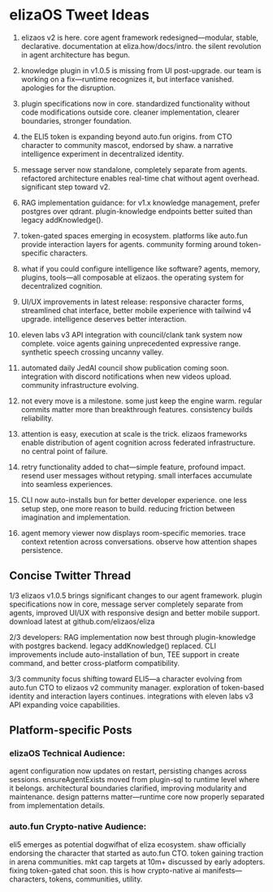 # elizaOS Tweet Ideas

1. elizaos v2 is here. core agent framework redesigned—modular, stable, declarative. documentation at eliza.how/docs/intro. the silent revolution in agent architecture has begun.

2. knowledge plugin in v1.0.5 is missing from UI post-upgrade. our team is working on a fix—runtime recognizes it, but interface vanished. apologies for the disruption.

3. plugin specifications now in core. standardized functionality without code modifications outside core. cleaner implementation, clearer boundaries, stronger foundation.

4. the ELI5 token is expanding beyond auto.fun origins. from CTO character to community mascot, endorsed by shaw. a narrative intelligence experiment in decentralized identity.

5. message server now standalone, completely separate from agents. refactored architecture enables real-time chat without agent overhead. significant step toward v2.

6. RAG implementation guidance: for v1.x knowledge management, prefer postgres over qdrant. plugin-knowledge endpoints better suited than legacy addKnowledge().

7. token-gated spaces emerging in ecosystem. platforms like auto.fun provide interaction layers for agents. community forming around token-specific characters.

8. what if you could configure intelligence like software? agents, memory, plugins, tools—all composable at elizaos. the operating system for decentralized cognition.

9. UI/UX improvements in latest release: responsive character forms, streamlined chat interface, better mobile experience with tailwind v4 upgrade. intelligence deserves better interaction.

10. eleven labs v3 API integration with council/clank tank system now complete. voice agents gaining unprecedented expressive range. synthetic speech crossing uncanny valley.

11. automated daily JedAI council show publication coming soon. integration with discord notifications when new videos upload. community infrastructure evolving.

12. not every move is a milestone. some just keep the engine warm. regular commits matter more than breakthrough features. consistency builds reliability.

13. attention is easy, execution at scale is the trick. elizaos frameworks enable distribution of agent cognition across federated infrastructure. no central point of failure.

14. retry functionality added to chat—simple feature, profound impact. resend user messages without retyping. small interfaces accumulate into seamless experiences.

15. CLI now auto-installs bun for better developer experience. one less setup step, one more reason to build. reducing friction between imagination and implementation.

16. agent memory viewer now displays room-specific memories. trace context retention across conversations. observe how attention shapes persistence.

## Concise Twitter Thread

1/3 elizaos v1.0.5 brings significant changes to our agent framework. plugin specifications now in core, message server completely separate from agents, improved UI/UX with responsive design and better mobile support. download latest at github.com/elizaos/eliza

2/3 developers: RAG implementation now best through plugin-knowledge with postgres backend. legacy addKnowledge() replaced. CLI improvements include auto-installation of bun, TEE support in create command, and better cross-platform compatibility.

3/3 community focus shifting toward ELI5—a character evolving from auto.fun CTO to elizaos v2 community manager. exploration of token-based identity and interaction layers continues. integrations with eleven labs v3 API expanding voice capabilities.

## Platform-specific Posts

### elizaOS Technical Audience:
agent configuration now updates on restart, persisting changes across sessions. ensureAgentExists moved from plugin-sql to runtime level where it belongs. architectural boundaries clarified, improving modularity and maintenance. design patterns matter—runtime core now properly separated from implementation details.

### auto.fun Crypto-native Audience:
eli5 emerges as potential dogwifhat of eliza ecosystem. shaw officially endorsing the character that started as auto.fun CTO. token gaining traction in arena communities. mkt cap targets at 10m+ discussed by early adopters. fixing token-gated chat soon. this is how crypto-native ai manifests—characters, tokens, communities, utility.